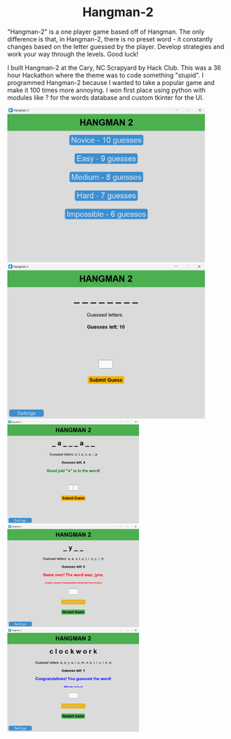<h1 align="center">Hangman-2</h1>

<p>"Hangman-2" is a one player game based off of Hangman. The only difference is that, in Hangman-2, there is no preset word - it constantly changes based on the letter guessed by the player. Develop strategies and work your way through the levels. Good luck!</p>

<p>I built Hangman-2 at the Cary, NC Scrapyard by Hack Club. This was a 36 hour Hackathon where the theme was to code something "stupid". I programmed Hangman-2 because I wanted to take a popular game and make it 100 times more annoying. I won first place using python with modules like ? for the words database and custom tkinter for the UI.</p>

<div>
  <img src="imgs/Hangman-2 img-1.png" width=450px>
  <img src="imgs/Hangman-2 img-2.png" width=450px>
  <img src="imgs/Hangman-2 img-3.png" width=300px>
  <img src="imgs/Hangman-2 img-4.png" width=300px>
  <img src="imgs/Hangman-2 img-5.png" width=300px>
</div>
